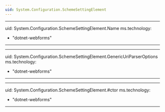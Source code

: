 ```yaml
---
uid: System.Configuration.SchemeSettingElement
---
```


---
uid: System.Configuration.SchemeSettingElement.Name
ms.technology: 
  - "dotnet-webforms"
---

---
uid: System.Configuration.SchemeSettingElement.GenericUriParserOptions
ms.technology: 
  - "dotnet-webforms"
---

---
uid: System.Configuration.SchemeSettingElement.#ctor
ms.technology: 
  - "dotnet-webforms"
---
